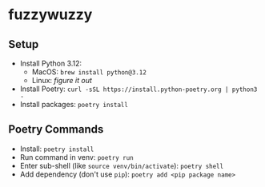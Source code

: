 # fuzzywuzzy

## Setup
- Install Python 3.12:
    - MacOS: `brew install python@3.12`
    - Linux: *figure it out*
- Install Poetry: `curl -sSL https://install.python-poetry.org | python3 -`
- Install packages: `poetry install`

## Poetry Commands
- Install: `poetry install`
- Run command in venv: `poetry run`
- Enter sub-shell (like `source venv/bin/activate`): `poetry shell`
- Add dependency (don't use `pip`): `poetry add <pip package name>`